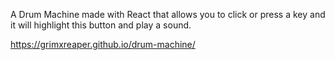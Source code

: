 A Drum Machine made with React that allows you to click or press a key and it will highlight this button and play a sound.

https://grimxreaper.github.io/drum-machine/
